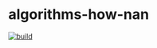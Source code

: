 # algorithms-how-nan

[![build](https://img.shields.io/github/workflow/status/CutestPiglet/algorithms-how-nan/CI?style=flat-square)](https://github.com/CutestPiglet/algorithms-how-nan/actions)
